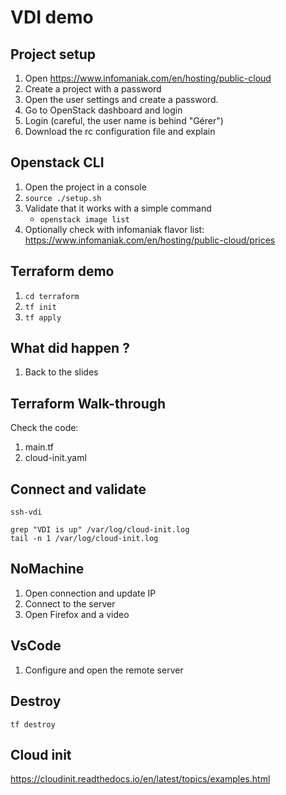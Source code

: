 # VDI demo

## Project setup

1. Open https://www.infomaniak.com/en/hosting/public-cloud
2. Create a project with a password
3. Open the user settings and create a password.
4. Go to OpenStack dashboard and login
5. Login (careful, the user name is behind "Gérer")
6. Download the rc configuration file and explain

## Openstack CLI

1. Open the project in a console
2. `source ./setup.sh`
3. Validate that it works with a simple command
    - `openstack image list`
4. Optionally check with infomaniak flavor list: https://www.infomaniak.com/en/hosting/public-cloud/prices

## Terraform demo

1. `cd terraform`
2. `tf init`
3. `tf apply`

## What did happen ?

1. Back to the slides

## Terraform Walk-through

Check the code:

1. main.tf
2. cloud-init.yaml

## Connect and validate

```
ssh-vdi
```

```
grep "VDI is up" /var/log/cloud-init.log
tail -n 1 /var/log/cloud-init.log
```

## NoMachine

1. Open connection and update IP
2. Connect to the server
3. Open Firefox and a video

## VsCode

1. Configure and open the remote server

## Destroy

```
tf destroy
```

## Cloud init

https://cloudinit.readthedocs.io/en/latest/topics/examples.html

